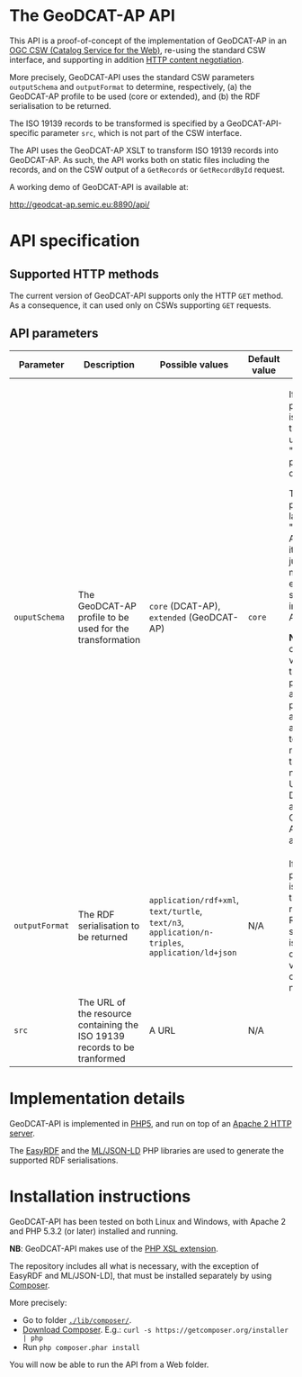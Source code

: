 ﻿# The GeoDCAT-AP API

This API is a proof-of-concept of the implementation of GeoDCAT-AP in an [OGC CSW (Catalog Service for the Web)](http://www.opengeospatial.org/standards/cat), re-using the standard CSW interface, and supporting in addition [HTTP content negotiation](https://tools.ietf.org/html/rfc7231#section-3.4).

More precisely, GeoDCAT-API uses the standard CSW parameters `outputSchema` and `outputFormat` to determine, respectively, (a) the GeoDCAT-AP profile to be used (core or extended), and (b) the RDF serialisation to be returned.

The ISO 19139 records to be transformed is specified by a GeoDCAT-API-specific parameter `src`, which is not part of the CSW interface. 

The API uses the GeoDCAT-AP XSLT to transform ISO 19139 records into GeoDCAT-AP. As such, the API works both on static files including the records, and on the CSW output of a `GetRecords` or `GetRecordById` request.

A working demo of GeoDCAT-API is available at: 

http://geodcat-ap.semic.eu:8890/api/

# API specification

## Supported HTTP methods

The current version of GeoDCAT-API supports only the HTTP `GET` method. As a consequence, it can used only on CSWs supporting `GET` requests.

## API parameters

<table>
  <thead>
    <tr>
      <th>Parameter</th>
      <th>Description</th>
      <th>Possible values</th>
      <th>Default value</th>
      <th>Notes</th>
    </tr>
  </thead>
  <tbody>
    <tr>
      <td><code>ouputSchema</code></td>
      <td>The GeoDCAT-AP profile to be used for the transformation</td>
      <td><code>core</code> (DCAT-AP), <code>extended</code> (GeoDCAT-AP)</td>
      <td><code>core</code></td>
      <td>
        <p>If this parameter is omitted, the API uses the "core" profile as default.</p>
        <p>The "core" profile is labelled "DCAT-AP", since it returns just the metadata elements supported in DCAT-AP.</p>
        <p><strong>NB</strong>: The current values of this parameter are provisional, and they are meant to be replaced by the official namespace URIs of DCAT-AP and GeoDCAT-AP, when available.</p>
      </td>
    </tr>
    <tr>
      <td><code>outputFormat</code></td>
      <td>The RDF serialisation to be returned</td>
      <td><code>application/rdf+xml</code>, <code>text/turtle</code>, <code>text/n3</code>, <code>application/n-triples</code>, <code>application/ld+json</code></td>
      <td>N/A</td>
      <td>If this parameter is omitted, the returned RDF serialisation is determined via HTTP content negotiation</td>
    </tr>
    <tr>
      <td><code>src</code></td>
      <td>The URL of the resource containing the ISO 19139 records to be tranformed</td>
      <td>A URL</td>
      <td>N/A</td>
      <td></td>
    </tr>
  </tbody>
</table>

# Implementation details

GeoDCAT-API is implemented in [PHP5](http://php.net/), and run on top of an [Apache 2 HTTP server](http://httpd.apache.org/).

The [EasyRDF](http://www.easyrdf.org/) and the [ML/JSON-LD](https://github.com/lanthaler/JsonLD) PHP libraries are used to generate the supported RDF serialisations.

# Installation instructions

GeoDCAT-API has been tested on both Linux and Windows, with Apache 2 and PHP 5.3.2 (or later) installed and running.

**NB**: GeoDCAT-API makes use of the [PHP XSL extension](http://php.net/manual/en/xsl.installation.php).

The repository includes all what is necessary, with the exception of EasyRDF and ML/JSON-LD], that must be installed separately by using [Composer](https://getcomposer.org/).

More precisely:

* Go to folder [`./lib/composer/`](./lib/composer/).
* [Download Composer](https://getcomposer.org/download/). E.g.: `curl -s https://getcomposer.org/installer | php`
* Run `php composer.phar install`

You will now be able to run the API from a Web folder.